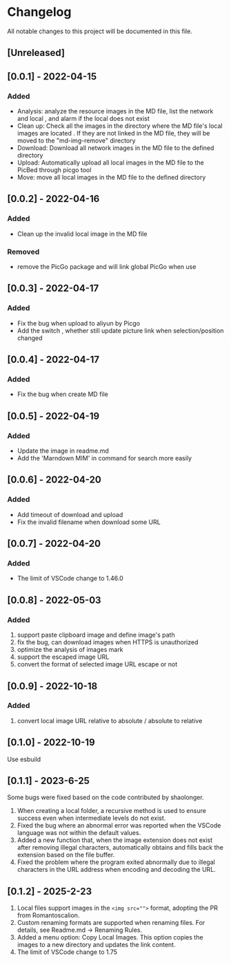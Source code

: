 # Changelog

All notable changes to this project will be documented in this file.

## [Unreleased]

## [0.0.1] - 2022-04-15

### Added

- Analysis: analyze the resource images in the MD file, list the network and local , and alarm if the local does not exist
- Clean up: Check all the images in the directory where the MD file's local images are located . If they are not linked in the MD file, they will be moved to the "md-img-remove" directory
- Download: Download all network images in the MD file to the defined directory
- Upload: Automatically upload all local images in the MD file to the PicBed through picgo tool
- Move: move all local images in the MD file to the defined directory

## [0.0.2] - 2022-04-16

### Added

- Clean up the invalid local image in the MD file

### Removed

- remove the  PicGo package and will link global PicGo when use

## [0.0.3] - 2022-04-17

### Added

- Fix the bug when upload to aliyun by Picgo
- Add the switch , whether still update picture link when selection/position changed

## [0.0.4] - 2022-04-17

### Added

- Fix the bug when create MD file

## [0.0.5] - 2022-04-19

### Added

- Update the image in readme.md
- Add the 'Marndown MIM' in command for search more easily

## [0.0.6] - 2022-04-20

### Added

- Add timeout of download and upload
- Fix the invalid filename when download some URL

## [0.0.7] - 2022-04-20

### Added

- The limit of VSCode change to 1.46.0

## [0.0.8] - 2022-05-03

### Added

1. support paste clipboard image and define image's path
2. fix the bug, can download images when HTTPS is unauthorized
3. optimize the analysis of images mark
4. support the  escaped image URL
5. convert the format of selected image URL escape or not

## [0.0.9] - 2022-10-18

### Added

1. convert local image URL relative to absolute / absolute to relative

## [0.1.0] - 2022-10-19

Use esbuild

## [0.1.1] - 2023-6-25

Some bugs were fixed based on the code contributed by shaolonger.

1. When creating a local folder, a recursive method is used to ensure success even when intermediate levels do not exist.
2. Fixed the bug where an abnormal error was reported when the VSCode language was not within the default values.
3. Added a new function that, when the image extension does not exist  after removing illegal characters, automatically obtains and fills back  the extension based on the file buffer.
4. Fixed the problem where the program exited abnormally due to illegal characters in the URL address when encoding and decoding the URL.

## [0.1.2] - 2025-2-23

1. Local files support images in the `<img src="">` format, adopting the PR from Romantoscalion.
2. Custom renaming formats are supported when renaming files. For details, see Readme.md -> Renaming Rules.
3. Added a menu option: Copy Local Images. This option copies the images to a new directory and updates the link content.
4. The limit of VSCode change to 1.75